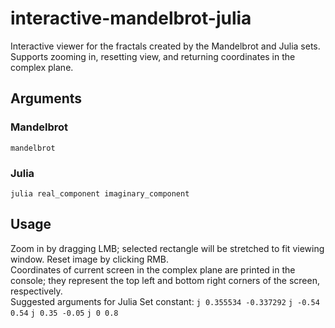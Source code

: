 # interactive-mandelbrot-julia
Interactive viewer for the fractals created by the Mandelbrot and Julia sets. Supports zooming in, resetting view, and returning coordinates in the complex plane.
## Arguments
### Mandelbrot
`mandelbrot`
### Julia
`julia real_component imaginary_component`
## Usage
Zoom in by dragging LMB; selected rectangle will be stretched to fit viewing window. Reset image by clicking RMB. <br>
Coordinates of current screen in the complex plane are printed in the console; they represent the top left and bottom right corners of the screen, respectively. <br>
Suggested arguments for Julia Set constant: `j 0.355534 -0.337292` `j -0.54 0.54` `j 0.35 -0.05` `j 0 0.8`
